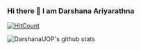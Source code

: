 ### Hi there 👋 I am Darshana Ariyarathna

<!--
**DarshanaUOP/DarshanaUOP** is a ✨ _special_ ✨ repository because its `README.md` (this file) appears on your GitHub profile.

Here are some ideas to get you started:

- 🔭 I’m currently working on ...
- 🌱 I’m currently learning ...
- 👯 I’m looking to collaborate on ...
- 🤔 I’m looking for help with ...
- 💬 Ask me about ...
- 📫 How to reach me: ...
- 😄 Pronouns: ...
- ⚡ Fun fact: ...
-->


[![HitCount](http://hits.dwyl.com/DarshanaUOP/DarshanaUOP.svg)](http://hits.dwyl.com/DarshanaUOP/DarshanaUOP)


![DarshanaUOP's github stats](https://github-readme-stats.vercel.app/api?username=DarshanaUOP&show_icons=true)

<!-- 
* This is the demonstration video of the website I have developed.

[![IMAGE ALT TEXT HERE](https://img.youtube.com/vi/dnSZeMZ3Z5s/0.jpg)](https://www.youtube.com/watch?v=dnSZeMZ3Z5s) -->
